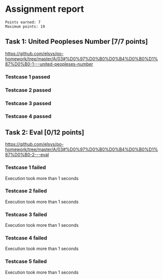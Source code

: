 # Assignment report
```
Points earned: 7
Maximum points: 19
```

## Task 1: United Peopleses Number [7/7 points]
https://github.com/elsys/po-homework/tree/master/A/03#%D0%97%D0%B0%D0%B4%D0%B0%D1%87%D0%B0-1---united-peopleses-number

### Testcase 1 passed
### Testcase 2 passed
### Testcase 3 passed
### Testcase 4 passed

## Task 2: Eval [0/12 points]
https://github.com/elsys/po-homework/tree/master/A/03#%D0%97%D0%B0%D0%B4%D0%B0%D1%87%D0%B0-2---eval

### Testcase 1 failed
Execution took more than 1 seconds
### Testcase 2 failed
Execution took more than 1 seconds
### Testcase 3 failed
Execution took more than 1 seconds
### Testcase 4 failed
Execution took more than 1 seconds
### Testcase 5 failed
Execution took more than 1 seconds
